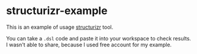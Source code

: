 # structurizr-example

This is an example of usage [structurizr](https://structurizr.com) tool.

You can take a `.dsl` code and paste it into your workspace to check results. I wasn't able to share, because I used free account for my example.